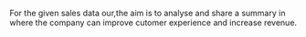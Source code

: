 For the given sales data our,the aim is to analyse and share a summary in where the company can improve cutomer experience and increase revenue.
